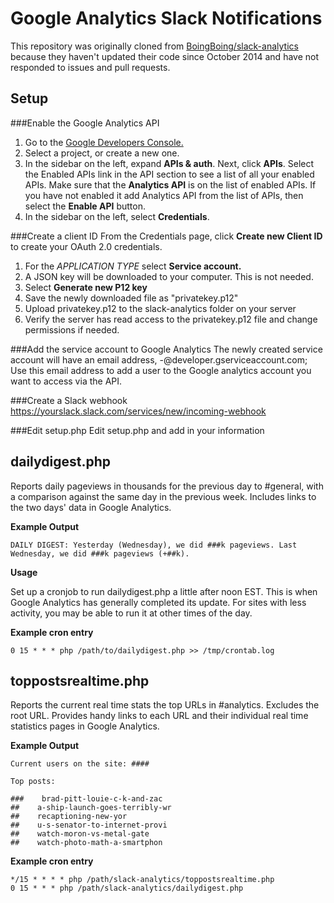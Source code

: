 # Google Analytics Slack Notifications

This repository was originally cloned from <a href="https://github.com/BoingBoing/slack-analytics">BoingBoing/slack-analytics</a> because they haven't updated their code since October 2014 and have not responded to issues and pull requests.

## Setup

###Enable the Google Analytics API
1. Go to the <a href="https://console.developers.google.com">Google Developers Console.</a>
2. Select a project, or create a new one.
3. In the sidebar on the left, expand **APIs & auth**. Next, click **APIs**. Select the Enabled APIs link in the API section to see a list of all your enabled APIs. Make sure that the **Analytics API** is on the list of enabled APIs. If you have not enabled it add Analytics API from the list of APIs, then select the **Enable API** button.
4. In the sidebar on the left, select **Credentials**.

###Create a client ID
From the Credentials page, click **Create new Client ID**  to create your OAuth 2.0 credentials.

1. For the *APPLICATION TYPE* select **Service account.**
2. A JSON key will be downloaded to your computer.  This is not needed.
3. Select **Generate new P12 key**
4. Save the newly downloaded file as "privatekey.p12"
5. Upload privatekey.p12 to the slack-analytics folder on your server
6. Verify the server has read access to the privatekey.p12 file and change permissions if needed.

###Add the service account to Google Analytics
The newly created service account will have an email address, <projectId>-<uniqueId>@developer.gserviceaccount.com; Use this email address to add a user to the Google analytics account you want to access via the API.

###Create a Slack webhook
<a href="https://yourslack.slack.com/services/new/incoming-webhook">https://yourslack.slack.com/services/new/incoming-webhook</a>

###Edit setup.php
Edit setup.php and add in your information


## dailydigest.php

Reports daily pageviews in thousands for the previous day to #general, with a comparison against the same day in the previous week. Includes links to the two days' data in Google Analytics.

**Example Output**

    DAILY DIGEST: Yesterday (Wednesday), we did ###k pageviews. Last Wednesday, we did ###k pageviews (+##k).

**Usage**

Set up a cronjob to run dailydigest.php a little after noon EST. This is when Google Analytics has generally completed its update. For sites with less activity, you may be able to run it at other times of the day.

**Example cron entry**

    0 15 * * * php /path/to/dailydigest.php >> /tmp/crontab.log


## toppostsrealtime.php

Reports the current real time stats the top URLs in #analytics. Excludes the root URL. Provides handy links to each URL and their individual real time statistics pages in Google Analytics.

**Example Output**

    Current users on the site: ####

    Top posts:

    ###    brad-pitt-louie-c-k-and-zac
    ##    a-ship-launch-goes-terribly-wr
    ##    recaptioning-new-yor
    ##    u-s-senator-to-internet-provi
    ##    watch-moron-vs-metal-gate
    ##    watch-photo-math-a-smartphon

**Example cron entry**

    */15 * * * * php /path/slack-analytics/toppostsrealtime.php
    0 15 * * * php /path/slack-analytics/dailydigest.php
